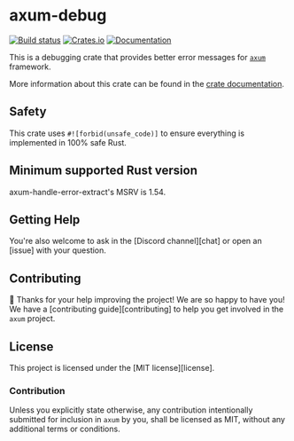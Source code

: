 # axum-debug

[![Build status](https://github.com/tokio-rs/axum/actions/workflows/CI.yml/badge.svg?branch=main)](https://github.com/tokio-rs/axum-debug/actions/workflows/CI.yml)
[![Crates.io](https://img.shields.io/crates/v/axum-debug)](https://crates.io/crates/axum-debug)
[![Documentation](https://docs.rs/axum-debug/badge.svg)](https://docs.rs/axum-debug)

This is a debugging crate that provides better error messages for [`axum`]
framework.

More information about this crate can be found in the [crate documentation][docs].

## Safety

This crate uses `#![forbid(unsafe_code)]` to ensure everything is implemented in 100% safe Rust.

## Minimum supported Rust version

axum-handle-error-extract's MSRV is 1.54.

## Getting Help

You're also welcome to ask in the [Discord channel][chat] or open an [issue]
with your question.

## Contributing

:balloon: Thanks for your help improving the project! We are so happy to have
you! We have a [contributing guide][contributing] to help you get involved in the
`axum` project.

## License

This project is licensed under the [MIT license][license].

### Contribution

Unless you explicitly state otherwise, any contribution intentionally submitted
for inclusion in `axum` by you, shall be licensed as MIT, without any
additional terms or conditions.

[`axum`]: https://crates.io/crates/axum
[docs]: https://docs.rs/axum-debug
